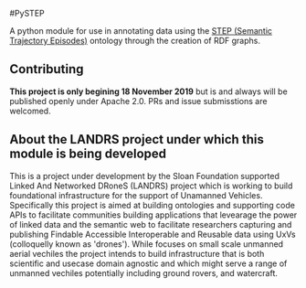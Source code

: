 #PySTEP

A python module for use in annotating data using the [STEP (Semantic Trajectory Episodes)](https://talespaiva.github.io/step/) ontology through the creation of RDF graphs.

## Contributing
**This project is only begining 18 November 2019** but is and always will be published openly under Apache 2.0.  PRs and issue submisstions are welcomed.

## About the LANDRS project under which this module is being developed
This is a project under development by the Sloan Foundation supported Linked And Networked DRoneS (LANDRS) project which is working to build foundational infrastructure for the support of Unamanned Vehicles.  Specifically this project is aimed at building ontologies and supporting code APIs to facilitate communities building applications that levearage the power of linked data and the semantic web to facilitate researchers capturing and publishing Findable Accessible Interoperable and Reusable data using UxVs (colloquelly known as 'drones').  While focuses on small scale unmanned aerial vechiles the project intends to build infrastructure that is both scientific and usecase domain agnostic and which might serve a range of unmanned vechiles potentially including ground rovers, and watercraft.

